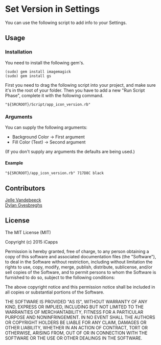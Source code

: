 # Set Version in Settings

You can use the following script to add info to your Settings.

## Usage

### Installation

You need to install the following gem's.
<pre><code>(sudo) gem install imagemagick
(sudo) gem install gs
</code></pre>

First you need to drag the following script into your project, and make sure it's in the root of your folder.
Then you have to add a new "Run Script Phase", complete it with the following command.

<pre><code>"${SRCROOT}/Script/app_icon_version.rb"</code></pre>

### Arguments

You can supply the following arguments:

 * Background Color -> First argument
 * Fill Color (Text) -> Second argument

(If you don't supply any arguments the defaults are being used.)

#### Example

<pre><code>"${SRCROOT}/app_icon_version.rb" 717D8C black </code></pre>

## Contributors

[Jelle Vandebeeck](https://github.com/fousa)
</br>
[Dylan Gyesbreghs](https://github.com/dylangyesbreghs)

## License

The MIT License (MIT)

Copyright (c) 2015 iCapps

Permission is hereby granted, free of charge, to any person obtaining a copy
of this software and associated documentation files (the "Software"), to deal
in the Software without restriction, including without limitation the rights
to use, copy, modify, merge, publish, distribute, sublicense, and/or sell
copies of the Software, and to permit persons to whom the Software is
furnished to do so, subject to the following conditions:

The above copyright notice and this permission notice shall be included in
all copies or substantial portions of the Software.

THE SOFTWARE IS PROVIDED "AS IS", WITHOUT WARRANTY OF ANY KIND, EXPRESS OR
IMPLIED, INCLUDING BUT NOT LIMITED TO THE WARRANTIES OF MERCHANTABILITY,
FITNESS FOR A PARTICULAR PURPOSE AND NONINFRINGEMENT. IN NO EVENT SHALL THE
AUTHORS OR COPYRIGHT HOLDERS BE LIABLE FOR ANY CLAIM, DAMAGES OR OTHER
LIABILITY, WHETHER IN AN ACTION OF CONTRACT, TORT OR OTHERWISE, ARISING FROM,
OUT OF OR IN CONNECTION WITH THE SOFTWARE OR THE USE OR OTHER DEALINGS IN
THE SOFTWARE.